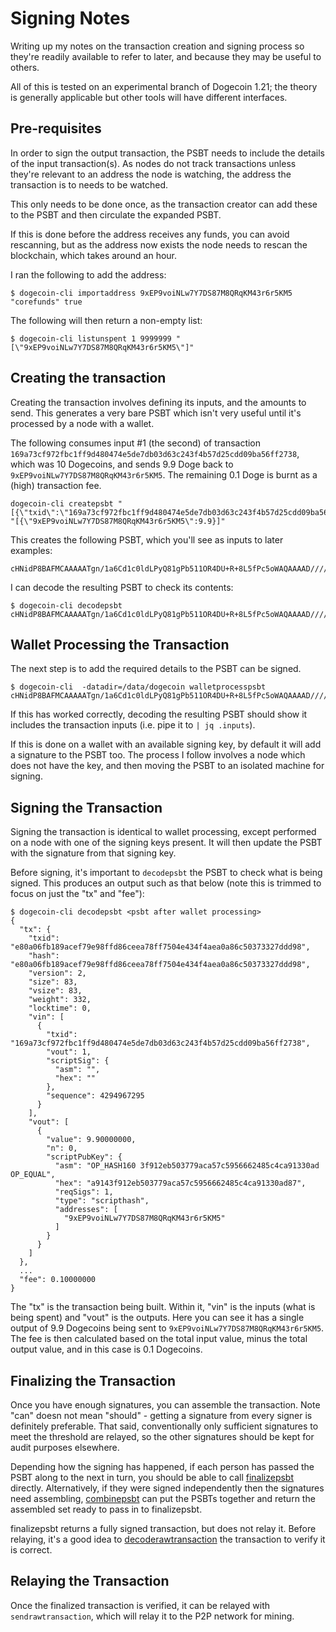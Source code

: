 # Signing Notes

Writing up my notes on the transaction creation and signing process so they're
readily available to refer to later, and because they may be useful to others.

All of this is tested on an experimental branch of Dogecoin 1.21; the theory is
generally applicable but other tools will have different interfaces.

## Pre-requisites

In order to sign the output transaction, the PSBT needs to include the details
of the input transaction(s). As nodes do not track transactions unless they're
relevant to an address the node is watching, the address the transaction is to
needs to be watched.

This only needs to be done once, as the transaction creator can add these to
the PSBT and then circulate the expanded PSBT.

If this is done before the address receives any funds, you can avoid rescanning,
but as the address now exists the node needs to rescan the blockchain, which
takes around an hour.

I ran the following to add the address:

```shell
$ dogecoin-cli importaddress 9xEP9voiNLw7Y7DS87M8QRqKM43r6r5KM5 "corefunds" true
```

The following will then return a non-empty list:

```shell
$ dogecoin-cli listunspent 1 9999999 "[\"9xEP9voiNLw7Y7DS87M8QRqKM43r6r5KM5\"]"
```

## Creating the transaction

Creating the transaction involves defining its inputs, and the amounts to send.
This generates a very bare PSBT which isn't very useful until it's processed
by a node with a wallet.

The following consumes input #1 (the second) of transaction
`169a73cf972fbc1ff9d480474e5de7db03d63c243f4b57d25cdd09ba56ff2738`, which was
10 Dogecoins, and sends 9.9 Doge back to `9xEP9voiNLw7Y7DS87M8QRqKM43r6r5KM5`.
The remaining 0.1 Doge is burnt as a (high) transaction fee.

```shell
dogecoin-cli createpsbt "[{\"txid\":\"169a73cf972fbc1ff9d480474e5de7db03d63c243f4b57d25cdd09ba56ff2738\",\"vout\":1}]" "[{\"9xEP9voiNLw7Y7DS87M8QRqKM43r6r5KM5\":9.9}]"
```

This creates the following PSBT, which you'll see as inputs to later examples:

```
cHNidP8BAFMCAAAAATgn/1a6Cd1c0ldLPyQ81gPb511OR4DU+R+8L5fPc5oWAQAAAAD/////AYAzAjsAAAAAF6kUP5EutQN3mspXxZVmYkhcTKkTMK2HAAAAAAAAAA==
```

I can decode the resulting PSBT to check its contents:

```shell
$ dogecoin-cli decodepsbt cHNidP8BAFMCAAAAATgn/1a6Cd1c0ldLPyQ81gPb511OR4DU+R+8L5fPc5oWAQAAAAD/////AYAzAjsAAAAAF6kUP5EutQN3mspXxZVmYkhcTKkTMK2HAAAAAAAAAA==
```

## Wallet Processing the Transaction

The next step is to add the required details to the PSBT can be signed.

```
$ dogecoin-cli  -datadir=/data/dogecoin walletprocesspsbt cHNidP8BAFMCAAAAATgn/1a6Cd1c0ldLPyQ81gPb511OR4DU+R+8L5fPc5oWAQAAAAD/////AYAzAjsAAAAAF6kUP5EutQN3mspXxZVmYkhcTKkTMK2HAAAAAAAAAA==
```

If this has worked correctly, decoding the resulting PSBT should show it
includes the transaction inputs (i.e. pipe it to `| jq .inputs`).

If this is done on a wallet with an available signing key, by default
it will add a signature to the PSBT too. The process I follow involves
a node which does not have the key, and then moving the PSBT to an isolated
machine for signing.

## Signing the Transaction

Signing the transaction is identical to wallet processing, except performed
on a node with one of the signing keys present. It will then update the
PSBT with the signature from that signing key.

Before signing, it's important to `decodepsbt` the PSBT to check what is
being signed. This produces an output such as that below (note this is
trimmed to focus on just the "tx" and "fee"):

```
$ dogecoin-cli decodepsbt <psbt after wallet processing>
{
  "tx": {
    "txid": "e80a06fb189acef79e98ffd86ceea78ff7504e434f4aea0a86c50373327ddd98",
    "hash": "e80a06fb189acef79e98ffd86ceea78ff7504e434f4aea0a86c50373327ddd98",
    "version": 2,
    "size": 83,
    "vsize": 83,
    "weight": 332,
    "locktime": 0,
    "vin": [
      {
        "txid": "169a73cf972fbc1ff9d480474e5de7db03d63c243f4b57d25cdd09ba56ff2738",
        "vout": 1,
        "scriptSig": {
          "asm": "",
          "hex": ""
        },
        "sequence": 4294967295
      }
    ],
    "vout": [
      {
        "value": 9.90000000,
        "n": 0,
        "scriptPubKey": {
          "asm": "OP_HASH160 3f912eb503779aca57c5956662485c4ca91330ad OP_EQUAL",
          "hex": "a9143f912eb503779aca57c5956662485c4ca91330ad87",
          "reqSigs": 1,
          "type": "scripthash",
          "addresses": [
            "9xEP9voiNLw7Y7DS87M8QRqKM43r6r5KM5"
          ]
        }
      }
    ]
  },
  ...
  "fee": 0.10000000
}
```

The "tx" is the transaction being built. Within it, "vin" is the inputs (what
is being spent) and "vout" is the outputs. Here you can see it has a single
output of 9.9 Dogecoins being sent to `9xEP9voiNLw7Y7DS87M8QRqKM43r6r5KM5`.
The fee is then calculated based on the total input value, minus the total
output value, and in this case is 0.1 Dogecoins.

## Finalizing the Transaction

Once you have enough signatures, you can assemble the transaction. Note
"can" doesn not mean "should" - getting a signature from every signer
is definitely preferable. That said, conventionally only sufficient
signatures to meet the threshold are relayed, so the other signatures
should be kept for audit purposes elsewhere.

Depending how the signing has happened, if each person has passed the
PSBT along to the next in turn, you should be able to call
[finalizepsbt](https://bitcoincore.org/en/doc/0.17.0/rpc/rawtransactions/finalizepsbt/)
directly. Alternatively, if they were signed independently then the
signatures need assembling, [combinepsbt](https://bitcoincore.org/en/doc/0.17.0/rpc/rawtransactions/combinepsbt/)
can put the PSBTs together and return the assembled set ready to pass in to
finalizepsbt.

finalizepsbt returns a fully signed transaction, but does not relay it.
Before relaying, it's a good idea to [decoderawtransaction](https://bitcoincore.org/en/doc/0.17.0/rpc/rawtransactions/decoderawtransaction/)
the transaction to verify it is correct.

## Relaying the Transaction

Once the finalized transaction is verified, it can be relayed with
`sendrawtransaction`, which will relay it to the P2P network for mining.
